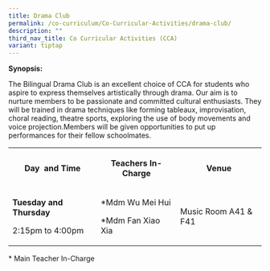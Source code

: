 ```yaml
---
title: Drama Club
permalink: /co-curriculum/Co-Curricular-Activities/drama-club/
description: ""
third_nav_title: Co Curricular Activities (CCA)
variant: tiptap
---
```

<p><strong>Synopsis:</strong></p><p>The Bilingual Drama Club is an excellent choice of CCA for students who aspire to express themselves artistically through drama. Our aim is to nurture members to be passionate and committed cultural enthusiasts. They will be trained in drama techniques like forming tableaux, improvisation, choral reading, theatre sports, exploring the use of body movements and voice projection.Members will be given opportunities to put up performances for their fellow schoolmates.</p><table><tbody><tr><th rowspan="1" colspan="1"><p>Day&nbsp; and Time</p></th><th rowspan="1" colspan="1"><p>Teachers In-Charge</p></th><th rowspan="1" colspan="1"><p>Venue</p></th></tr><tr><td rowspan="1" colspan="1"><p><strong>Tuesday and Thursday</strong></p><p>2:15pm to 4:00pm</p></td><td rowspan="1" colspan="1"><p>*Mdm Wu Mei Hui</p><p>*Mdm Fan Xiao Xia</p></td><td rowspan="1" colspan="1"><p>Music Room A41 &amp; F41</p></td></tr></tbody></table><p>* Main Teacher In-Charge</p><p><br><br><br></p>